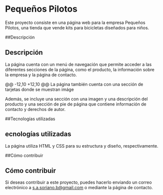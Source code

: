 
 # Pequeños Pilotos

 Este proyecto consiste en una página web para la empresa Pequeños Pilotos, una tienda que vende kits para bicicletas diseñados para niños.

 ##Descripción
 ## Descripción

 La página cuenta con un menú de navegación que permite acceder a las diferentes secciones de la página, como el producto, la información sobre la empresa y la página de contacto.

 @@ -12,10 +12,10 @@ La página también cuenta con una sección de tarjetas donde se muestran imáge

 Además, se incluye una sección con una imagen y una descripción del producto y una sección de pie de página que contiene información de contacto y derechos de autor.

 ##Tecnologías utilizadas
 ## ecnologías utilizadas

 La página utiliza HTML y CSS para su estructura y diseño, respectivamente.

 ##Cómo contribuir
 ## Cómo contribuir

 Si deseas contribuir a este proyecto, puedes hacerlo enviando un correo electrónico a s.a.soriano.b@gmail.com o mediante la página de contacto.
